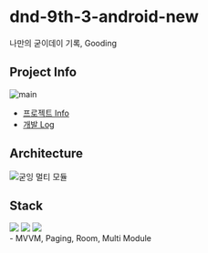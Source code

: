 # dnd-9th-3-android-new
나만의 굳이데이 기록, Gooding

## Project Info
![main](https://github.com/dnd-side-project/dnd-9th-3-android-new/assets/85734140/18c8ee39-fb7d-44f7-8453-8a23ae8b5f3f)
- [프로젝트 Info](https://www.dnd.ac/project/59)
- [개발 Log](https://www.notion.so/Android-Gooding-0301e365d0824228a59f8068d079de0b)
## Architecture
![굳잉 멀티 모듈](https://github.com/dnd-side-project/dnd-9th-3-android-new/assets/85734140/6ac15095-fcd0-4584-bede-ab27f256083b)

## Stack
<div align=start> 
  <img src="https://img.shields.io/badge/android-3DDC84?style=for-the-badge&logo=android&logoColor=white"> 
  <img src="https://img.shields.io/badge/kotlin-7F52FF?style=for-the-badge&logo=kotlin&logoColor=white">
  <img src="https://img.shields.io/badge/Jetpack Compose-67C52A?style=for-the-badge&logo=jetpackcompose&logoColor=white"> 
</div>
- MVVM, Paging, Room, Multi Module
